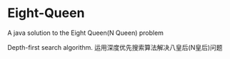 # Eight-Queen
A java solution to the Eight Queen(N Queen) problem

Depth-first search algorithm.
运用深度优先搜索算法解决八皇后(N皇后)问题
